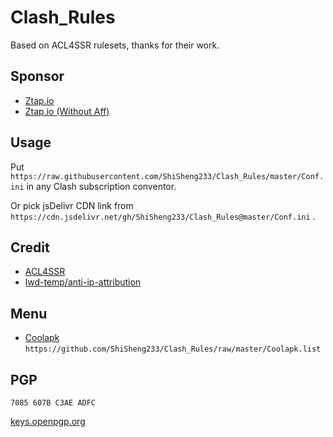 # Clash_Rules

Based on ACL4SSR rulesets, thanks for their work.

## Sponsor

- [Ztap.io](https://console.ztap.io/#/register?code=B6NROnYz)
- [Ztap.io (Without Aff)](https://console.ztap.io/#/register)

## Usage

Put ```https://raw.githubusercontent.com/ShiSheng233/Clash_Rules/master/Conf.ini``` in any Clash subscription conventor.

Or pick jsDelivr CDN link from ```https://cdn.jsdelivr.net/gh/ShiSheng233/Clash_Rules@master/Conf.ini``` .

## Credit

- [ACL4SSR](https://github.com/ACL4SSR/ACL4SSR/tree/master/Clash/Ruleset)
- [lwd-temp/anti-ip-attribution](https://github.com/lwd-temp/anti-ip-attribution)

## Menu

- [Coolapk](https://github.com/ShiSheng233/Clash_Rules/raw/master/Coolapk.list)
  ```https://github.com/ShiSheng233/Clash_Rules/raw/master/Coolapk.list```

## PGP

`7085 607B C3AE ADFC`

[keys.openpgp.org](https://keys.openpgp.org/vks/v1/by-fingerprint/B1CBF71549C33111FC289F6B7085607BC3AEADFC)
